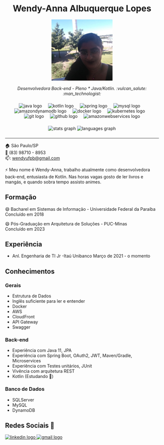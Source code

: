 <p align="center">	
	<h1 align="center">Wendy-Anna Albuquerque Lopes</h1>
</p>
<p align="center">
	<img src="Profile.jpg" width="200">
</p>
<p>
    <p align="center"><em>Desenvolvedora Back-end - Pleno * Java/Kotlin. :vulcan_salute: :man_technologist:</em></p>
</p>

###
	
 <p align="center">
	  <img src="https://cdn.jsdelivr.net/gh/devicons/devicon/icons/java/java-original.svg" height="30" alt="java logo"  />
	  <img width="12" />
	  <img src="https://cdn.jsdelivr.net/gh/devicons/devicon/icons/kotlin/kotlin-original.svg" height="30" alt="kotlin logo"  />
	  <img width="12" />
	  <img src="https://cdn.jsdelivr.net/gh/devicons/devicon/icons/spring/spring-original.svg" height="30" alt="spring logo"  />
	  <img width="12" />
	  <img src="https://cdn.jsdelivr.net/gh/devicons/devicon/icons/mysql/mysql-original.svg" height="30" alt="mysql logo"  />
	  <img width="12" />
	  <img src="https://cdn.simpleicons.org/amazondynamodb/4053D6" height="30" alt="amazondynamodb logo"  />
	  <img width="12" />
	  <img src="https://cdn.jsdelivr.net/gh/devicons/devicon/icons/docker/docker-original.svg" height="30" alt="docker logo"  />
	  <img width="12" />
	  <img src="https://cdn.jsdelivr.net/gh/devicons/devicon/icons/kubernetes/kubernetes-plain.svg" height="30" alt="kubernetes logo"  />
	  <img width="12" />
	  <img src="https://cdn.jsdelivr.net/gh/devicons/devicon/icons/git/git-original.svg" height="30" alt="git logo"  />
	  <img width="12" />
	  <img src="https://cdn.jsdelivr.net/gh/devicons/devicon/icons/github/github-original.svg" height="30" alt="github logo"  />
	  <img width="12" />
	  <img src="https://skillicons.dev/icons?i=aws" height="30" alt="amazonwebservices logo"  />
</p>



###

<div align="center">
  <img src="https://github-readme-stats.vercel.app/api?username=Wendy-Anna&hide_title=false&hide_rank=false&show_icons=true&include_all_commits=true&count_private=true&disable_animations=false&theme=dracula&locale=en&hide_border=false&order=1" height="150" alt="stats graph"  />
  <img src="https://github-readme-stats.vercel.app/api/top-langs?username=Wendy-Anna&locale=en&hide_title=false&layout=compact&card_width=320&langs_count=5&theme=dracula&hide_border=false&order=2" height="150" alt="languages graph"  />
</div>

###


<hr>

:house:    São Paulo/SP <br>
:iphone:   (83) 98710 - 8953 <br>
📫:  wendyufpb@gmail.com

⚡ Meu nome é Wendy-Anna, trabalho atualmente como desenvolvedora back-end, entusiasta de Kotlin. Nas horas vagas gosto de ler livros e mangás, e quando sobra tempo assisto animes.

## Formação
😄 Bacharel em Sistemas de Informação - Universidade Federal da Paraíba <br>
Concluído em 2018

😄 Pós-Graduação em Arquitetura de Soluções - PUC-Minas <br>
Concluído em 2023

## Experiência
* Anl. Engenharia de TI Jr -Itaú Unibanco
Março de 2021 - o momento

## Conhecimentos

### Gerais
* Estrutura de Dados
* Inglês suficiente para ler e entender
* Docker
* AWS
* CloudFront
* API Gateway 
* Swagger

### Back-end
* Experiência com Java 11, JPA
* Experiência com Spring Boot, OAuth2, JWT, Maven/Gradle, Microservices
* Experiência com Testes unitários, JUnit
* Vivência com arquitetura REST
* Kotlin  (Estudando 🌱)

### Banco de Dados
* SQLServer
* MySQL
* DynamoDB


## Redes Sociais 💬
<div align="left">
  <a href="https://www.linkedin.com/in/wendy-anna-albuquerque-lopes-48849341/" target="_blank">
    <img src="https://raw.githubusercontent.com/maurodesouza/profile-readme-generator/master/src/assets/icons/social/linkedin/default.svg" width="52" height="40" alt="linkedin logo"  />
  </a>
  <a href="wendyufpb@gmail.com" target="_blank">
    <img src="https://raw.githubusercontent.com/maurodesouza/profile-readme-generator/master/src/assets/icons/social/gmail/default.svg" width="52" height="40" alt="gmail logo"  />
  </a>
</div>

###

